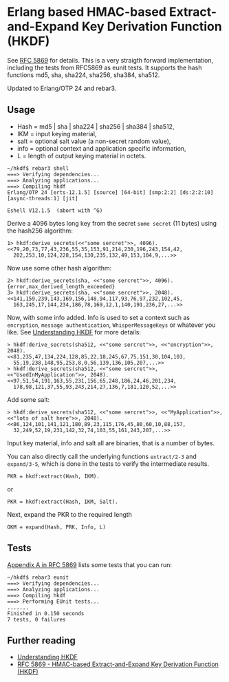 # Erlang based HMAC-based Extract-and-Expand Key Derivation Function (HKDF)

See [RFC 5869](https://tools.ietf.org/html/rfc5869) for details. This
is a very straigth forward implementation, including the tests from
RFC5869 as eunit tests. It supports the hash functions md5, sha,
sha224, sha256, sha384, sha512.

Updated to Erlang/OTP 24 and rebar3.

## Usage

- Hash = md5 | sha | sha224 | sha256 | sha384 | sha512,
- IKM = input keying material,
- salt = optional salt value (a non-secret random value),
- info = optional context and application specific information,
- L = length of output keying material in octets.

```
~/hkdf$ rebar3 shell
===> Verifying dependencies...
===> Analyzing applications...
===> Compiling hkdf
Erlang/OTP 24 [erts-12.1.5] [source] [64-bit] [smp:2:2] [ds:2:2:10] [async-threads:1] [jit]

Eshell V12.1.5  (abort with ^G)
```
Derive a 4096 bytes long key from the secret `some secret` (11 bytes) using the hash256 algorithm:
```
1> hkdf:derive_secrets(<<"some sercret">>, 4096). 
<<79,20,73,77,43,236,55,35,153,91,214,230,196,243,154,42,
  202,253,10,124,228,154,130,235,132,49,153,104,9,...>>
```
Now use some other hash algorithm:
```
2> hkdf:derive_secrets(sha, <<"some sercret">>, 4096).   
{error,max_derived_length_exceeded}
3> hkdf:derive_secrets(sha, <<"some sercret">>, 2048).
<<141,159,239,143,169,156,148,94,117,93,76,97,232,102,45,
  163,245,17,144,234,186,78,169,12,1,140,191,236,27,...>>
```
Now, with some info added. Info is used to set a context such as
`encryption`, `message authentication`, `WhisperMessageKeys` or whatever you like. See [Understanding HKDF](https://soatok.blog/2021/11/17/understanding-hkdf/) for more details:
```
> hkdf:derive_secrets(sha512, <<"some sercret">>, <<"encryption">>, 2048).
<<81,235,47,134,224,128,85,22,18,245,67,75,151,30,104,103,
  55,19,238,148,95,253,8,0,56,139,136,105,207,...>>
> hkdf:derive_secrets(sha512, <<"some sercret">>, <<"UsedInMyApplication">>, 2048).
<<97,51,54,191,163,55,231,156,65,248,186,24,46,201,234,
  178,98,121,37,55,93,243,214,27,136,7,181,120,52,...>>
```
Add some salt:
```
> hkdf:derive_secrets(sha512, <<"some sercret">>, <<"MyApplication">>, <<"lots of salt here">>, 2048).
<<86,124,101,141,121,180,89,23,115,176,45,80,60,10,88,157,
  32,249,52,19,231,142,32,74,103,55,161,243,207,...>>
```
Input key material, info and salt all are binaries, that is a number of bytes.

You can also directly call the underlying functions `extract/2-3` and
`expand/3-5`, which is done in the tests to verify the intermediate results.

```
PKR = hkdf:extract(Hash, IKM).
```
or 
```
PKR = hkdf:extract(Hash, IKM, Salt).
```
Next, expand the PKR to the required length

```
OKM = expand(Hash, PRK, Info, L)
```

## Tests

[Appendix A in RFC 5869](https://datatracker.ietf.org/doc/html/rfc5869#appendix-A) lists some tests that you can run:
```
~/hkdf$ rebar3 eunit
===> Verifying dependencies...
===> Analyzing applications...
===> Compiling hkdf
===> Performing EUnit tests...
.......
Finished in 0.150 seconds
7 tests, 0 failures

```

## Further reading

- [Understanding HKDF](https://soatok.blog/2021/11/17/understanding-hkdf/)
- [RFC 5869 - HMAC-based Extract-and-Expand Key Derivation Function (HKDF)
](https://datatracker.ietf.org/doc/html/rfc5869)
